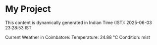 # My Project

This content is dynamically generated in Indian Time (IST): 2025-06-03 23:28:53 IST


Current Weather in Coimbatore:
Temperature: 24.88 °C
Condition: mist
